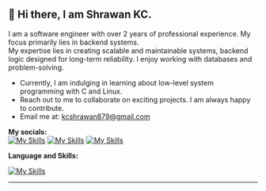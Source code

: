 ## 👋 Hi there, I am Shrawan KC.

 I am a software engineer with over 2 years of professional experience. My focus primarily lies in backend systems. <br>
 My expertise lies in creating scalable and maintainable systems, backend logic designed for long-term reliability.
 I enjoy working with databases and problem-solving.
 

- Currently, I am indulging in learning about low-level system programming with C and Linux.
- Reach out to me to collaborate on exciting projects. I am always happy to contribute.  
- Email me at: kcshrawan879@gmail.com

**My socials:** <br>
[![My Skills](https://skillicons.dev/icons?i=instagram)](https://x.com/shrawankc_) [![My Skills](https://skillicons.dev/icons?i=linkedin)](https://linkedin.com/in/shrawankc)
[![My Skills](https://skillicons.dev/icons?i=twitter)](https://x.com/shrawankc_)
 
 **Language and Skills:**
 
 [![My Skills](https://skillicons.dev/icons?i=ts,go,python,c,laravel,react,mysql,postgresql,redis,docker,express,nodejs,nestjs)](https://skillicons.dev)
 <hr>
 
<!---
shrawankc11/shrawankc11 is a ✨ special ✨ repository because its `README.md` (this file) appears on your GitHub profile.
You can click the Preview link to view your changes.
--->
